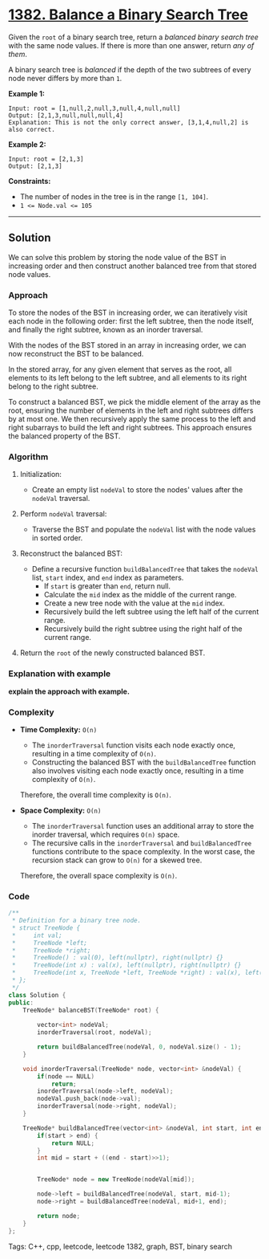 
# [1382. Balance a Binary Search Tree](https://leetcode.com/problems/balance-a-binary-search-tree/description)

Given the `root` of a binary search tree, return a *balanced binary search tree* with the same node values. If there is more than one answer, return *any of them*.

A binary search tree is *balanced* if the depth of the two subtrees of every node never differs by more than `1`.

 

**Example 1:**

    Input: root = [1,null,2,null,3,null,4,null,null]
    Output: [2,1,3,null,null,null,4]
    Explanation: This is not the only correct answer, [3,1,4,null,2] is also correct.

**Example 2:**

    Input: root = [2,1,3]
    Output: [2,1,3]
 
**Constraints:**

- The number of nodes in the tree is in the range `[1, 104]`.
- `1 <= Node.val <= 105`

---

## Solution

We can solve this problem by storing the node value of the BST in increasing order and then construct another balanced tree from that stored node values.

### Approach

To store the nodes of the BST in increasing order, we can iteratively visit each node in the following order: first the left subtree, then the node itself, and finally the right subtree, known as an inorder traversal.

With the nodes of the BST stored in an array in increasing order, we can now reconstruct the BST to be balanced.

In the stored array, for any given element that serves as the root, all elements to its left belong to the left subtree, and all elements to its right belong to the right subtree.
 
To construct a balanced BST, we pick the middle element of the array as the root, ensuring the number of elements in the left and right subtrees differs by at most one. We then recursively apply the same process to the left and right subarrays to build the left and right subtrees. This approach ensures the balanced property of the BST.

### Algorithm
1. Initialization:
    - Create an empty list `nodeVal` to store the nodes' values after the `nodeVal` traversal.

2. Perform `nodeVal` traversal:
    - Traverse the BST and populate the `nodeVal` list with the node values in sorted order.
3. Reconstruct the balanced BST:
    - Define a recursive function `buildBalancedTree` that takes the `nodeVal` list, `start` index, and `end` index as parameters.
        - If `start` is greater than `end`, return null.
        - Calculate the `mid` index as the middle of the current range.
        - Create a new tree node with the value at the `mid` index.
        - Recursively build the left subtree using the left half of the current range.
        - Recursively build the right subtree using the right half of the current range.
4. Return the `root` of the newly constructed balanced BST.

### Explanation with example

**explain the approach with example.**

### Complexity

- **Time Complexity:** `O(n)`

    - The `inorderTraversal` function visits each node exactly once, resulting in a time complexity of `O(n)`.
    - Constructing the balanced BST with the `buildBalancedTree` function also involves visiting each node exactly once, resulting in a time complexity of `O(n)`.

    Therefore, the overall time complexity is `O(n)`.

- **Space Complexity:** `O(n)`

    - The `inorderTraversal` function uses an additional array to store the inorder traversal, which requires `O(n)` space.
    - The recursive calls in the `inorderTraversal` and `buildBalancedTree` functions contribute to the space complexity. In the worst case, the recursion stack can grow to `O(n)` for a skewed tree.

    Therefore, the overall space complexity is `O(n)`.

### Code

```cpp
/**
 * Definition for a binary tree node.
 * struct TreeNode {
 *     int val;
 *     TreeNode *left;
 *     TreeNode *right;
 *     TreeNode() : val(0), left(nullptr), right(nullptr) {}
 *     TreeNode(int x) : val(x), left(nullptr), right(nullptr) {}
 *     TreeNode(int x, TreeNode *left, TreeNode *right) : val(x), left(left), right(right) {}
 * };
 */
class Solution {
public:
    TreeNode* balanceBST(TreeNode* root) {
        
        vector<int> nodeVal;
        inorderTraversal(root, nodeVal);

        return buildBalancedTree(nodeVal, 0, nodeVal.size() - 1);
    }

    void inorderTraversal(TreeNode* node, vector<int> &nodeVal) {
        if(node == NULL)
            return;
        inorderTraversal(node->left, nodeVal);
        nodeVal.push_back(node->val);
        inorderTraversal(node->right, nodeVal);
    }

    TreeNode* buildBalancedTree(vector<int> &nodeVal, int start, int end) {
        if(start > end) {
            return NULL;
        }
        int mid = start + ((end - start)>>1);


        TreeNode* node = new TreeNode(nodeVal[mid]);

        node->left = buildBalancedTree(nodeVal, start, mid-1);
        node->right = buildBalancedTree(nodeVal, mid+1, end);

        return node;
    }
};
```

Tags: C++, cpp, leetcode, leetcode 1382, graph, BST, binary search